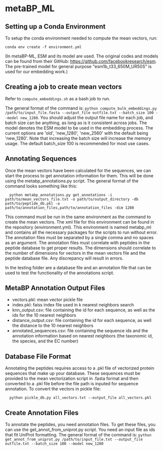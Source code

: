 # metaBP_ML

## Setting up a Conda Environment 

To setup the conda environment needed to compute the mean vectors, run:

`conda env create -f environment.yml`

(In metaBP-ML, ESM and its model are used. The original codes and models can be found from their GitHub: https://github.com/facebookresearch/esm. The pre-trained model for general purpose "esm1b_t33_650M_UR50S" is used for our embedding work.)

## Creating a job to create mean vectors

Refer to `compute_embeddings.sh` as a bash job to run. 

The general format of the command is: `python compute_bulk_embeddings.py /path/to/input_file.fasta --output_file outfile.txt --batch_size 100 --model new_1280`.
You should adjust the output file name for each job, and batch size can be anything, as long as is it consistent across jobs. The model denotes the ESM model to be used in the embedding process. The current options are 'old', 'new_1280', 'new_2560' with the default being 'new_1280'. Note that increasing the batch size will increase the memory usage. The default batch_size 100 is recommended for most use cases.

## Annotating Sequences
Once the mean vectors have been calculated for the sequences, we can start the process to get annotation information for them. This will be done using the metabp_annotations.py script. 
The general format of the command looks something like this:
```
  python metabp_annotations.py get_annotations -i path/to/mean_vectors_file.txt -o path/to/output_directory -db path/to/peptide_db.pkl -a path/to/annotation_files,path/to/annotation_files -dim 1280
```
This command must be run in the same environment as the command to create the mean vectors. The xml file for this environment can be found in the repository (environment.yml). This environment is named metabp_ml and contains all the necessary packages for the scripts to run without error. The annotation files must be separated by a single comma and no spaces as an argument. The annotation files must correlate with peptides in the peptide database to get proper results. The dimensions should correlate to the number of dimensions for vectors in the mean vectors file and the peptide database file. Any discrepancy will result in errors.

In the testing folder are a database file and an annotation file that can be used to test the functionality of the annotations script.

## MetaBP Annotation Output Files
- vectors.pkl: mean vector pickle file
- index.pkl: faiss index file used in k nearest neighbors search
- knn_output.csv: file containing the id for each sequence, as well as the ids for the 10 nearest neighbors
- distance_output.csv: file containing the id for each sequence, as well the distance to the 10 nearest neighbors
- annotated_sequences.csv: file containing the sequence ids and the annotation information based on nearest neighbors (the taxonomic id, the species, and the EC number)

## Database File Format
Annotating the peptides requires access to a .pkl file of vectorized protein sequences that make up your database. These sequences must be provided to the mean vectorization script in .fasta format and then converted to a .pkl file before the file path is inputed for sequence annotation.
To convert the vectors in pickle file:
```
  python pickle_db.py all_vectors.txt --output_file all_vectors.pkl
```

## Create Annotation Files
To annotate the peptides, you need annotation files. To get these files, you can use the get_annot_from_uniprot.py script. You need an input file as ids that fit UniProt formatting. The general format of the command is: `python get_annot_from_uniprot.py /path/to/input_file.txt --output_file outfile.txt --batch_size 100 --model new_1280`